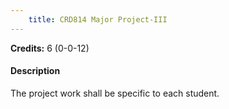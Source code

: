 ```yaml
---
    title: CRD814 Major Project-III
---
```

**Credits:** 6 (0-0-12)



#### Description 
The project work shall be specific to each student.